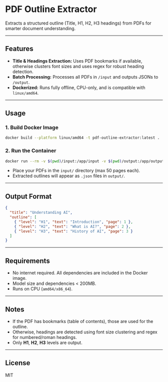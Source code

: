 # PDF Outline Extractor

Extracts a structured outline (Title, H1, H2, H3 headings) from PDFs for smarter document understanding.

---

## **Features**
- **Title & Headings Extraction:** Uses PDF bookmarks if available, otherwise clusters font sizes and uses regex for robust heading detection.
- **Batch Processing:** Processes all PDFs in `/input` and outputs JSONs to `/output`.
- **Dockerized:** Runs fully offline, CPU-only, and is compatible with `linux/amd64`.

---

## **Usage**

### **1. Build Docker Image**
```bash
docker build --platform linux/amd64 -t pdf-outline-extractor:latest .
```

### **2. Run the Container**
```bash
docker run --rm -v $(pwd)/input:/app/input -v $(pwd)/output:/app/output --network none pdf-outline-extractor:latest
```

- Place your PDFs in the `input/` directory (max 50 pages each).
- Extracted outlines will appear as `.json` files in `output/`.

---

## **Output Format**
```json
{
  "title": "Understanding AI",
  "outline": [
    { "level": "H1", "text": "Introduction", "page": 1 },
    { "level": "H2", "text": "What is AI?", "page": 2 },
    { "level": "H3", "text": "History of AI", "page": 3 }
  ]
}
```

---

## **Requirements**
- No internet required. All dependencies are included in the Docker image.
- Model size and dependencies < 200MB.
- Runs on CPU (`amd64/x86_64`).

---

## **Notes**
- If the PDF has bookmarks (table of contents), those are used for the outline.
- Otherwise, headings are detected using font size clustering and regex for numbered/roman headings.
- Only **H1**, **H2**, **H3** levels are output.

---

## **License**
MIT
